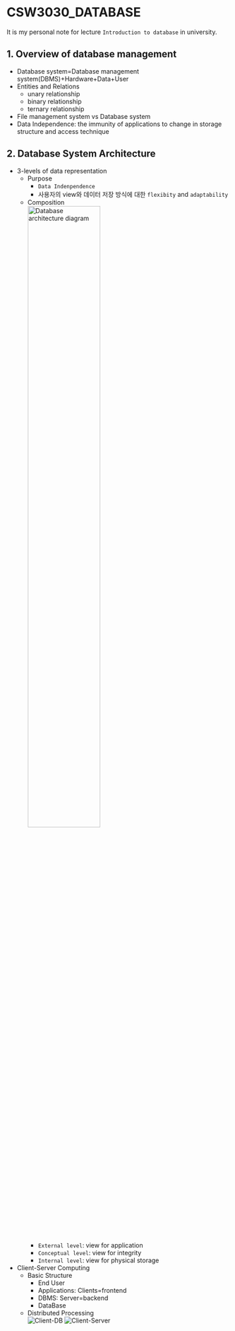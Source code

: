# CSW3030_DATABASE
It is my personal note for lecture `Introduction to database` in university.

## 1. Overview of database management
* Database system=Database management system(DBMS)+Hardware+Data+User
* Entities and Relations
  * unary relationship
  * binary relationship
  * ternary relationship
* File management system vs Database system
* Data Independence: the immunity of applications to change in storage structure and access technique

## 2. Database System Architecture
* 3-levels of data representation
  * Purpose
    * `Data Indenpendence`
    * 사용자의 view와 데이터 저장 방식에 대한 `flexibity` and `adaptability`   
  * Composition   
  <img src="https://user-images.githubusercontent.com/83653380/191163835-e74c5e01-1850-4e60-ab4e-e239526db440.png" width="60%" height="60%" alt="Database architecture diagram"></img>   
    * `External level`: view for application
    * `Conceptual level`: view for integrity
    * `Internal level`: view for physical storage    
* Client-Server Computing
  * Basic Structure
    * End User
    * Applications: Clients=frontend
    * DBMS: Server=backend
    * DataBase
  * Distributed Processing   
  ![Client-DB](https://user-images.githubusercontent.com/83653380/191639352-5b2e89a0-693e-4b91-9339-625c6d1fb756.png)
  ![Client-Server](https://user-images.githubusercontent.com/83653380/191639525-a234e00d-b15c-43ab-b083-71afdf109d41.png)




